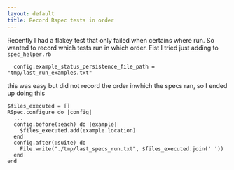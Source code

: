```yaml
---
layout: default
title: Record Rspec tests in order
---
```

Recently I had a flakey test that only failed when certains where run. So wanted to record which tests run in which order.
Fist I tried just adding to `spec_helper.rb`

```
  config.example_status_persistence_file_path = "tmp/last_run_examples.txt"
```

this was easy but did not record the order inwhich the specs ran, so I ended up doing this

```
$files_executed = []
RSpec.configure do |config|
  ...
  config.before(:each) do |example|
    $files_executed.add(example.location)
  end
  config.after(:suite) do
    File.write("./tmp/last_specs_run.txt", $files_executed.join(' '))
  end
end
```
